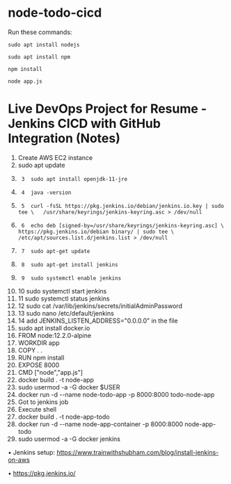 # node-todo-cicd

Run these commands:


`sudo apt install nodejs`


`sudo apt install npm`


`npm install`
 
`node app.js`



# Live DevOps Project for Resume - Jenkins CICD with GitHub Integration (Notes)

1)	Create AWS EC2 instance
2)	sudo apt update
3)	    3  sudo apt install openjdk-11-jre
4)	    4  java -version
5)	    5  curl -fsSL https://pkg.jenkins.io/debian/jenkins.io.key | sudo tee \   /usr/share/keyrings/jenkins-keyring.asc > /dev/null 
6)	    6  echo deb [signed-by=/usr/share/keyrings/jenkins-keyring.asc] \   https://pkg.jenkins.io/debian binary/ | sudo tee \   /etc/apt/sources.list.d/jenkins.list > /dev/null
7)	    7  sudo apt-get update 
8)	    8  sudo apt-get install jenkins
9)	    9  sudo systemctl enable jenkins
10)	   10  sudo systemctl start jenkins
11)	   11  sudo systemctl status jenkins
12)	   12  sudo cat /var/lib/jenkins/secrets/initialAdminPassword
13)	   13  sudo nano /etc/default/jenkins 
14)	   14  add JENKINS_LISTEN_ADDRESS="0.0.0.0" in the file
15)	sudo apt install docker.io
16)	FROM node:12.2.0-alpine
17)	WORKDIR app
18)	COPY . .
19)	RUN npm install
20)	EXPOSE 8000
21)	CMD ["node","app.js"]
22)	docker build . -t node-app
23)	sudo usermod -a -G docker $USER
24)	docker run -d --name node-todo-app -p 8000:8000 todo-node-app
25)	Got to jenkins job
26)	Execute shell 
27)	docker build . -t node-app-todo
28)	docker run -d --name node-app-container -p 8000:8000 node-app-todo
29)	sudo usermod -a -G docker jenkins



•	Jenkins setup: https://www.trainwithshubham.com/blog/install-jenkins-on-aws

•	https://pkg.jenkins.io/





